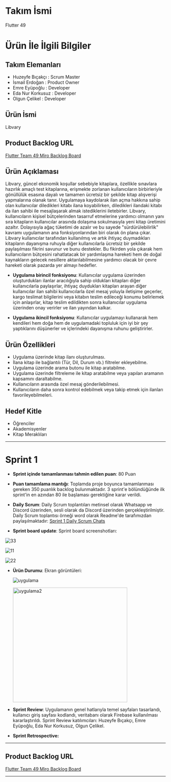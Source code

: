 # **Takım İsmi**

   Flutter 49

# Ürün İle İlgili Bilgiler

## Takım Elemanları
- Huzeyfe Bıçakçı  : Scrum Master
- İsmail Erdoğan   : Product Owner
- Emre Eyüpoğlu    : Developer
- Eda Nur Korkusuz : Developer
- Olgun Çelikel    : Developer

## Ürün İsmi

Libvary

## Product Backlog URL 

[Flutter Team 49 Miro Backlog Board](https://miro.com/app/board/uXjVMB1ZXfI=/)



## Ürün Açıklaması
Libvary, güncel ekonomik koşullar sebebiyle kitaplara, özellikle sınavlara hazırlık amaçlı test kitaplarına, erişmekte zorlanan kullanıcıların birbirleriyle gönüllülük esasına dayalı ve tamamen ücretsiz bir şekilde kitap alışverişi yapmalarına olanak tanır. Uygulamaya kaydolarak ilan açma hakkına sahip olan kullanıcılar diledikleri kitabı ilana koyabilirken, diledikleri ilandaki kitabı da ilan sahibi ile mesajlaşarak almak istediklerini iletebirler. Libvary, kullanıcıların kişisel bütçelerinden tasarruf etmelerine yardımcı olmanın yanı sıra kitapların kullanıcılar arasında dolaşıma sokulmasıyla yeni kitap üretimini azaltır. Dolayısıyla ağaç tüketimi de azalır ve bu sayede "sürdürülebilirlik" kavramı uygulamanın ana fonksiyonlarından biri olarak ön plana çıkar. Libvary kullanıcılar tarafından kullanılmış ve artık ihtiyaç duymadıkları kitapların dayanışma ruhuyla diğer kullanıcılarla ücretsiz bir şekilde paylaşılması fikrini savunur ve bunu destekler. Bu fikirden yola çıkarak hem kullanıcıların bütçesini rahatlatacak bir yardımlaşma hareketi hem de doğal kaynakların gelecek nesillere aktarılabilmesine yardımcı olacak bir çevre hareketi olarak pazarda yer almayı hedefler.


- **Uygulama birincil fonksiyonu**: Kullanıcılar uygulama üzerinden oluşturdukları ilanlar aracılığıyla sahip oldukları kitapları diğer kullanıcılarla paylaşırlar, ihtiyaç duydukları kitapları arayan diğer kullanıcılar ilan sahibi kullanıcılarla özel mesaj yoluyla iletişime geçerler, kargo teslimat bilgilerini veya kitabın teslim edileceği konumu belirlemek için anlaşırlar, kitap teslim edildikten sonra kullanıcılar uygulama üzerinden onay verirler ve ilan yayından kalkar.

- **Uygulama ikincil fonksiyonu**: Kullanıcılar uygulamayı kullanarak hem kendileri hem doğa hem de uygulamadaki topluluk için iyi bir şey yaptıklarını düşünerler ve içlerindeki dayanışma ruhunu geliştirirler.

## Ürün Özellikleri

- Uygulama üzerinde kitap ilanı oluşturulması.
- İlana kitap ile bağlantılı (Tür, Dil, Durum vb.) filtreler ekleyebilme.
- Uygulama üzerinde arama butonu ile kitap aratabilme.
- Uygulama üzerinde filtreleme ile kitap aratabilme veya yapılan aramanın kapsamını daraltabilme.
- Kullanıcıların arasında özel mesaj gönderilebilmesi.
- Kullanıcıların daha sonra kontrol edebilmek veya takip etmek için ilanları favorileyebilmeleri.


## Hedef Kitle

- Öğrenciler
- Akademisyenler
- Kitap Meraklıları

---

# Sprint 1

- **Sprint içinde tamamlanması tahmin edilen puan**: 80 Puan


- **Puan tamamlama mantığı**: Toplamda proje boyunca tamamlanması gereken 350 puanlık backlog bulunmaktadır. 3 sprint'e bölündüğünde ilk sprint'in en azından 80 ile başlaması gerektiğine karar verildi.


- **Daily Scrum**: Daily Scrum toplantıları metinsel olarak Whatsapp ve Discord üzerinden, sesli olarak da Discord üzerinden gerçekleştirilmiştir. Daily Scrum toplantısı örneği word olarak Readme'de tarafımızdan paylaşılmaktadır: [Sprint 1 Daily Scrum Chats](https://docs.google.com/document/d/16ryL2Q8vN3e5w9kpaCWB5ydLbPvsUA9H/edit?usp=sharing&ouid=110883002193779834389&rtpof=true&sd=true)

- **Sprint board update**: Sprint board screenshotları:

 ![33](https://github.com/seHuzeyfe/libvary_app/assets/85116009/f7013c8f-91df-45a8-8683-5c9b8e0a43d6)
 
 ![11](https://github.com/seHuzeyfe/libvary_app/assets/85116009/267e8efd-83a6-4618-90a2-ce84483fdb6e)

 ![22](https://github.com/seHuzeyfe/libvary_app/assets/85116009/a3b59711-564c-453f-b6d5-b2eb572a31c9)




- **Ürün Durumu**: Ekran görüntüleri:

  ![uygulama](https://github.com/seHuzeyfe/libvary_app/assets/85116009/5565e142-ed97-4a6c-9cb3-a925940582ca)

  <img width="359" alt="uygulama2" src="https://github.com/seHuzeyfe/libvary_app/assets/85116009/a67927c3-af55-4fad-8df6-6064b969ae9d">
  
- **Sprint Review**: Uygulamanın genel hatlarıyla temel sayfaları tasarlandı, kullanıcı giriş sayfası kodlandı, veritabanı olarak Firebase kullanılması kararlaştırıldı. Sprint Review katılımcıları: Huzeyfe Bıçakçı, Emre Eyüpoğlu, Eda Nur Korkusuz, Olgun Çelikel.

- **Sprint Retrospective:**
  
 

---

## Product Backlog URL

[Flutter Team 49 Miro Backlog Board](https://miro.com/app/board/uXjVMB1ZXfI=/)

---
